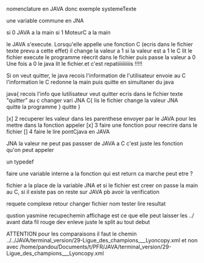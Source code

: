 















nomenclature en JAVA donc exemple systemeTexte

une variable commune en JNA 

si 0 JAVA a la main
si 1 MoteurC a la main

le JAVA s'execute.
Lorsqu'elle appelle une fonction C (ecris dans le fichier texte prevu a cette effet) il change la valeur a 1
si la valeur est a 1 le C lit le fichier execute le programme réecrit dans le fichier puis passe la valeur a 0
Une fois a 0 le java lit le fichier.et c'est repatiiiiiiiiiis !!!!!


Si on veut quitter, le java recois l'information de l'utilisateur envoie au C l'information le C redonne la main puis quitte en simultaner du java


java{
    recois l'info que lutilisateur veut quitter
    ecris dans le fichier texte "quitter" au c
    changer vari JNA
    C{
        lis le fichier
        change la valeur JNA                           
        quitte la programme
    }
    quitte
}


[x] 2 recuperer les valeur dans les parenthese envoyer par le JAVA pour les mettre dans la fonction appeler 
[x] 3 faire une fonction pour reecrire dans le fichier 
[] 4 faire le lire pontCjava en JAVA



JNA la valeur ne peut pas passser de JAVA a C c'est juste les fonction qu'on peut appeler 

un typedef

faire une variable interne a la fonction qui est return ca marche peut etre ?

fichier a la place de la variable JNA et si le fichier est creer on passe la main au C, si il existe pas on reste sur JAVA 
pb avoir la verification




requete complexe 
retour changer fichier nom
tester lire resultat 


qustion yasmine recupechemin affichage est ce que elle peut laisser les ../ avant data fil rouge dev enleve juste le split au tout debut





ATTENTION pour les comparaisons il faut le chemin ../../JAVA/terminal_version/29-Ligue_des_champions___Lyoncopy.xml 
               et non avec /home/pandou/Documents/t/PFR/JAVA/terminal_version/29-Ligue_des_champions___Lyoncopy.xml